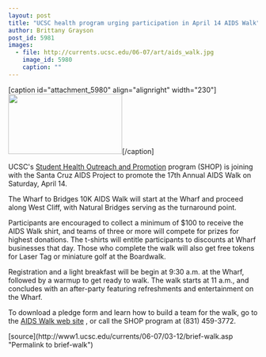 ```yaml
---
layout: post
title: "UCSC health program urging participation in April 14 AIDS Walk"
author: Brittany Grayson
post_id: 5981
images:
  - file: http://currents.ucsc.edu/06-07/art/aids_walk.jpg
    image_id: 5980
    caption: ""
---
```


[caption id="attachment_5980" align="alignright" width="230"]<a href="http://localhost/mysite/wp-content/uploads/2007/03/aids_walk.jpg"><img class="size-full wp-image-5980" src="http://localhost/mysite/wp-content/uploads/2007/03/aids_walk.jpg" alt="" width="230" height="121" /></a>[/caption]
<a name="content" id="content"></a>
<p>
  UCSC's <a href="http://www2.ucsc.edu/healthcenter/shop/">Student Health Outreach and Promotion</a> program (SHOP) is joining with the Santa Cruz AIDS Project to promote the 17th Annual AIDS Walk on Saturday, April 14.
</p>
<p>
  The Wharf to Bridges 10K AIDS Walk will start at the Wharf and proceed along West Cliff, with Natural Bridges serving as the turnaround point.
</p>
<p>
  Participants are encouraged to collect a minimum of $100 to receive the AIDS Walk shirt, and teams of three or more will compete for prizes for highest donations. The t-shirts will entitle participants to discounts at Wharf businesses that day. Those who complete the walk will also get free tokens for Laser Tag or miniature golf at the Boardwalk.
</p>
<p>
  Registration and a light breakfast will be begin at 9:30 a.m. at the Wharf, followed by a warmup to get ready to walk. The walk starts at 11 a.m., and concludes with an after-party featuring refreshments and entertainment on the Wharf.
</p>
<p>
  To download a pledge form and learn how to build a team for the walk, go to the <a href="http://www.scapsite.org/walk">AIDS Walk web site</a> , or call the SHOP program at (831) 459-3772.
</p>
[source](http://www1.ucsc.edu/currents/06-07/03-12/brief-walk.asp "Permalink to brief-walk")
